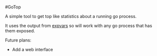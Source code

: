 #GoTop

A simple tool to get top like statistics about a running go process.

It uses the output from [expvars](http://golang.org/pkg/expvar/) so will work with any go process that has them exposed.

Future plans:

* Add a web interface


